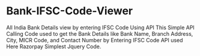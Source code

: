 # Bank-IFSC-Code-Viewer
All India Bank Details view by entering IFSC Code Using API
This Simple API Calling Code used to get the Bank Details like Bank Name, Branch Address, City, MICR Code, and Contact Number by Entering IFSC Code
API used Here Razorpay
Simplest Jquery Code.

